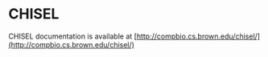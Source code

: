 # CHISEL 

CHISEL documentation is available at [http://compbio.cs.brown.edu/chisel/](http://compbio.cs.brown.edu/chisel/)

